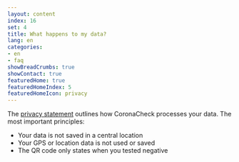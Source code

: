 ```yaml
---
layout: content
index: 16
set: 4
title: What happens to my data?
lang: en
categories:
- en
- faq
showBreadCrumbs: true
showContact: true
featuredHome: true
featuredHomeIndex: 5
featuredHomeIcon: privacy
---
```

The [privacy statement](/en/privacy) outlines how CoronaCheck processes your data. The most important principles:

- Your data is not saved in a central location
- Your GPS or location data is not used or saved  
- The QR code only states when you tested negative 
